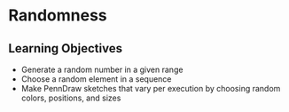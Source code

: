 # Randomness

## Learning Objectives

- Generate a random number in a given range
- Choose a random element in a sequence
- Make PennDraw sketches that vary per execution by choosing random colors, positions, and sizes

